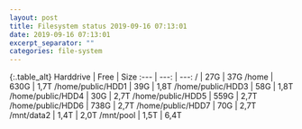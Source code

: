 ```yaml
---
layout: post
title: Filesystem status 2019-09-16 07:13:01
date: 2019-09-16 07:13:01
excerpt_separator: ""
categories: file-system
---
```

{:.table_alt}
Harddrive | Free | Size
:--- | ---: | ---:
/ | 27G | 37G
/home | 630G | 1,7T
/home/public/HDD1 | 39G | 1,8T
/home/public/HDD3 | 58G | 1,8T
/home/public/HDD4 | 30G | 2,7T
/home/public/HDD5 | 559G | 2,7T
/home/public/HDD6 | 738G | 2,7T
/home/public/HDD7 | 70G | 2,7T
/mnt/data2 | 1,4T | 2,0T
/mnt/pool | 1,5T | 6,4T
